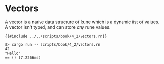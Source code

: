 # Vectors

A vector is a native data structure of Rune which is a dynamic list of values.
A vector isn't typed, and can store *any* rune values.

```rust,noplaypen
{{#include ../../scripts/book/4_2/vectors.rn}}
```

```text
$> cargo run -- scripts/book/4_2/vectors.rn
42
"Hello"
== () (7.2266ms)
```
